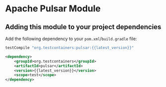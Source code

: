 # Apache Pulsar Module

## Adding this module to your project dependencies

Add the following dependency to your `pom.xml`/`build.gradle` file:

```groovy tab='Gradle'
testCompile "org.testcontainers:pulsar:{{latest_version}}"
```

```xml tab='Maven'
<dependency>
    <groupId>org.testcontainers</groupId>
    <artifactId>pulsar</artifactId>
    <version>{{latest_version}}</version>
    <scope>test</scope>
</dependency>
```
